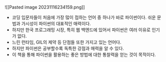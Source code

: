 ![[Pasted image 20231116234159.png]]
* 코딩 입문자들이 처음에 가장 많이 접하는 언어 중 하나가 바로 파이썬이다. 쉬운 문법과 가시성이 파이썬의 대표적인 매력이다.
* 하지만 한국 프로그래밍 시장, 특히 웹 백엔드에 있어서 파이썬은 여러 이유로 인기가 없다.
* 느린 런타임, GIL의 제약 등 단점들 또한 가지고 있는 언어다.
* 하지만 파이썬은 공부할수록 독특한 강점과 매력을 알 수 있다. 
* 이 책을 통해 파이썬을 활용하는 좋은 방법에 대한 통찰력을 얻는 것이 목적이다.